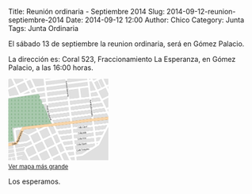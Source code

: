 Title: Reunión ordinaria - Septiembre 2014
Slug: 2014-09-12-reunion-septiembre-2014
Date: 2014-09-12 12:00
Author: Chico
Category: Junta
Tags: Junta Ordinaria


El sábado 13 de septiembre la reunion ordinaria, será en Gómez Palacio.

La dirección es: Coral 523, Fraccionamiento La Esperanza, en Gómez Palacio, a las 16:00 horas.

<a href="http://www.openstreetmap.org/#map=16/25.5728/-103.5144">
<img class="img-responsive" style="width:40%;height:auto;margin-right:12px;" src="2014-09-12-reunion-septiembre-2014/mapa.png" alt="reunión septiembre 2014" width="425" height="350">
</a>
<br/><small><a href="http://www.openstreetmap.org/#map=16/25.5728/-103.5144">Ver mapa más grande</a></small>

Los esperamos.
